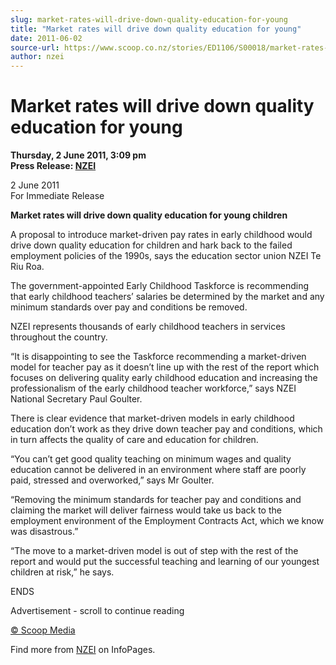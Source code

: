 ```yaml
---
slug: market-rates-will-drive-down-quality-education-for-young
title: "Market rates will drive down quality education for young"
date: 2011-06-02
source-url: https://www.scoop.co.nz/stories/ED1106/S00018/market-rates-will-drive-down-quality-education-for-young.htm
author: nzei
---
```

Market rates will drive down quality education for young
========================================================

**Thursday, 2 June 2011, 3:09 pm**  
**Press Release: [NZEI](https://info.scoop.co.nz/NZEI)**

  
2 June 2011  
For Immediate Release

**Market rates will drive down quality education for young children**

A proposal to introduce market-driven pay rates in early childhood would drive down quality education for children and hark back to the failed employment policies of the 1990s, says the education sector union NZEI Te Riu Roa.

The government-appointed Early Childhood Taskforce is recommending that early childhood teachers’ salaries be determined by the market and any minimum standards over pay and conditions be removed.

NZEI represents thousands of early childhood teachers in services throughout the country.

“It is disappointing to see the Taskforce recommending a market-driven model for teacher pay as it doesn’t line up with the rest of the report which focuses on delivering quality early childhood education and increasing the professionalism of the early childhood teacher workforce,” says NZEI National Secretary Paul Goulter.

There is clear evidence that market-driven models in early childhood education don’t work as they drive down teacher pay and conditions, which in turn affects the quality of care and education for children.

“You can’t get good quality teaching on minimum wages and quality education cannot be delivered in an environment where staff are poorly paid, stressed and overworked,” says Mr Goulter.

“Removing the minimum standards for teacher pay and conditions and claiming the market will deliver fairness would take us back to the employment environment of the Employment Contracts Act, which we know was disastrous.”

“The move to a market-driven model is out of step with the rest of the report and would put the successful teaching and learning of our youngest children at risk,” he says.

  
ENDS

Advertisement - scroll to continue reading





[© Scoop Media](http://www.scoop.co.nz/about/terms.html)

Find more from [NZEI](https://info.scoop.co.nz/NZEI) on InfoPages.